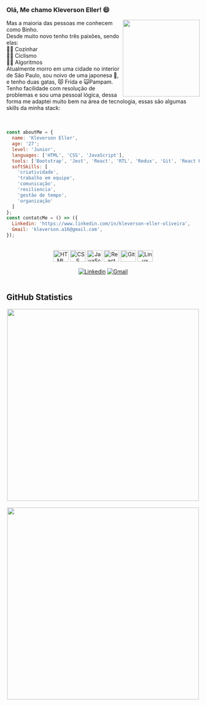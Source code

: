 ### Olá, Me chamo Kleverson Eller! 😄
<img id="imgEu" align="right" width="200px" src="https://user-images.githubusercontent.com/94177171/165205178-b0eeee48-c89f-477a-bf78-7d7928d5b7e5.png">
<span>Mas a maioria das pessoas me conhecem como Binho.</span><br>
<span>Desde muito novo tenho três paixões, sendo elas:</span><br>
<span>👨‍🍳 Cozinhar</span><br>
<span>🚴‍♂️ Ciclismo</span><br>
<span>👨‍💻 Algoritmos</span><br>
<span>Atualmente morro em uma cidade no interior de São Paulo, sou noivo de uma japonesa 🥷, e tenho duas gatas, 😾 Frida e 🙀Pampam.</span><br>
<span>Tenho facilidade com resolução de problemas e sou uma pessoal lógica, dessa forma me adaptei muito bem na área de tecnologia, essas são algumas skills da minha stack:</span>
<br>
<br>
<br>

```JavaScript
const aboutMe = {
  name: 'Kleverson Eller',
  age: '27';
  level: 'Junior',
  languages: ['HTML', 'CSS', 'JavaScript'],
  tools: ['Bootstrap', 'Jest', 'React', 'RTL', 'Redux', 'Git', 'React Hooks', 'SQL', 'Docker'],
  softSkills: [
    'criatividade',
    'trabalho em equipe',
    'comunicação',
    'resiliencia',
    'gestão de tempo',
    'organização'
  ]
};
const contatcMe = () => ({
  Linkedin: 'https://www.linkedin.com/in/kleverson-eller-oliveira',
  Gmail: 'kleverson.a16@gmail.com',
});
```

<div align="center" style="display: inline_block"><br>
  <img align="center" alt="HTML" height="30" width="40" src="https://cdn.jsdelivr.net/gh/devicons/devicon/icons/html5/html5-original.svg">
  <img align="center" alt="CSS" height="30" width="40" src="https://cdn.jsdelivr.net/gh/devicons/devicon/icons/css3/css3-original.svg">
  <img align="center" alt="JavaScript" height="30" width="40" src="https://cdn.jsdelivr.net/gh/devicons/devicon/icons/javascript/javascript-original.svg">
  <img align="center" alt="React" height="30" width="40" src="https://cdn.jsdelivr.net/gh/devicons/devicon/icons/react/react-original.svg">
  <img align="center" alt="Git" height="30" width="40" src="https://cdn.jsdelivr.net/gh/devicons/devicon/icons/git/git-original.svg">
  <img align="center" alt="Linux" height="30" width="40" src="https://cdn.jsdelivr.net/gh/devicons/devicon/icons/linux/linux-original.svg">
</div>
<br>
<div align="center">
  <a href="https://www.linkedin.com/in/kleverson-eller-oliveira/" target="_blank" rel="external"><img src="https://img.shields.io/badge/LinkedIn-0077B5?style=for-the-badge&logo=linkedin&logoColor=white" alt="Linkedin"></a>
  <a href="mailto:kleverson.a16@gmail.com" target="_blank"><img src="https://img.shields.io/badge/Gmail-D14836?style=for-the-badge&logo=gmail&logoColor=white" alt="Gmail"></a> 
</div>
<br>

## GitHub Statistics

<div align="center">
<a href="https://github.com/anuraghazra/github-readme-stats">
  <img align="center" width="500px" src="https://github-readme-stats.vercel.app/api?username=KleversonEller&count_private=true&show_icons=true&theme=material-palenight" />
</a>
<br>
<br>
<a href="https://github.com/anuraghazra/github-readme-stats">
  <img align="center" width="500px" src="https://github-readme-stats.vercel.app/api/top-langs/?username=KleversonEller&layout=compact&theme=material-palenight" />
</a>
</div>
